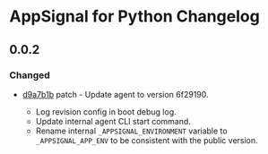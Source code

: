 # AppSignal for Python Changelog

## 0.0.2

### Changed

- [d9a7b1b](https://github.com/appsignal/appsignal-python/commit/d9a7b1ba5ddbdfe7372fcd9a1d329fec0f4c1b2a) patch - Update agent to version 6f29190.
  
  - Log revision config in boot debug log.
  - Update internal agent CLI start command.
  - Rename internal `_APPSIGNAL_ENVIRONMENT` variable to `_APPSIGNAL_APP_ENV` to be consistent with the public version.


